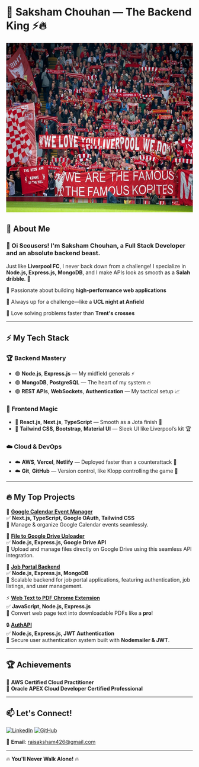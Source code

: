 # 👑 Saksham Chouhan — The Backend King ⚡🔥

<img src="kop.jpg" width="850" height="457" alt="Description">

## 🚀 About Me

### 👋 Oi Scousers! I'm **Saksham Chouhan**, a Full Stack Developer and an absolute **backend beast**. 

  Just like **Liverpool FC**, I never back down from a challenge! I specialize in **Node.js, Express.js, MongoDB**, and I make APIs look as smooth as a **Salah dribble**. 💨

🔴 Passionate about building **high-performance web applications**  

🔴 Always up for a challenge—like a **UCL night at Anfield**  

🔴 Love solving problems faster than **Trent's crosses**

---

## ⚡ My Tech Stack

### 🏆 Backend Mastery
- 🟢 **Node.js**, **Express.js** — My midfield generals ⚡
- 🟢 **MongoDB**, **PostgreSQL** — The heart of my system 🔥
- 🟢 **REST APIs**, **WebSockets**, **Authentication** — My tactical setup 📈

### 🎯 Frontend Magic
- 🔵 **React.js**, **Next.js**, **TypeScript** — Smooth as a Jota finish 🎩
- 🔵 **Tailwind CSS**, **Bootstrap**, **Material UI** — Sleek UI like Liverpool’s kit 🏆

### ☁️ Cloud & DevOps
- ☁️  **AWS**, **Vercel**, **Netlify** — Deployed faster than a counterattack 🚀
- ☁️ **Git**, **GitHub** — Version control, like Klopp controlling the game 🎯

---

## 🔥 My Top Projects

🚀 **[Google Calendar Event Manager](https://google-calendar-event-manager.vercel.app/)**  
✅ **Next.js, TypeScript, Google OAuth, Tailwind CSS**  
📌 Manage & organize Google Calendar events seamlessly. 

📂 **[File to Google Drive Uploader](https://github.com/SakshamChouhan/file-to-drive)**  
✅ **Node.js, Express.js, Google Drive API**  
📌 Upload and manage files directly on Google Drive using this seamless API integration.

💼 **[Job Portal Backend](https://github.com/SakshamChouhan/job-portal-backend)**  
✅ **Node.js, Express.js, MongoDB**  
📌 Scalable backend for job portal applications, featuring authentication, job listings, and user management.

⚡ **[Web Text to PDF Chrome Extension](https://github.com/SakshamChouhan/web-text-to-pdf)**  
✅ **JavaScript, Node.js, Express.js**  
📌 Convert web page text into downloadable PDFs like a **pro**! 

🔒 **[AuthAPI](https://github.com/SakshamChouhan/authAPI)**  
✅ **Node.js, Express.js, JWT Authentication**  
📌 Secure user authentication system built with **Nodemailer & JWT**.


---

## 🏆 Achievements
🏅 **AWS Certified Cloud Practitioner**  
🏅 **Oracle APEX Cloud Developer Certified Professional**

---

## 📫 Let's Connect!
[![LinkedIn](https://img.shields.io/badge/LinkedIn-%230077B5.svg?style=for-the-badge&logo=linkedin&logoColor=white)](http://www.linkedin.com/in/saksham-chouhan-a90942275)
[![GitHub](https://img.shields.io/badge/GitHub-171515?style=for-the-badge&logo=github&logoColor=white)](https://github.com/SakshamChouhan)

💌 **Email**: [raisaksham426@gmail.com](mailto:raisaksham426@gmail.com)

---

🔥 **You'll Never Walk Alone!** 🔥
